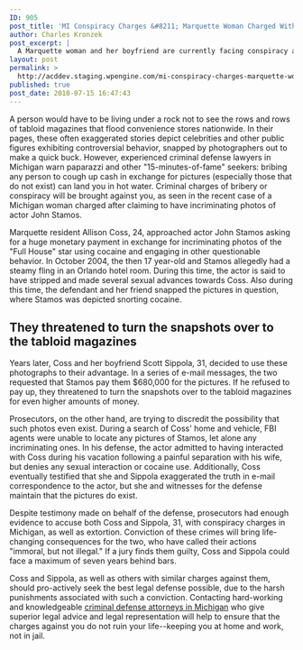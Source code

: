 ```yaml
---
ID: 905
post_title: 'MI Conspiracy Charges &#8211; Marquette Woman Charged With Conspiracy for Stamos Cocaine Photos'
author: Charles Kronzek
post_excerpt: |
  A Marquette woman and her boyfriend are currently facing conspiracy and extortion charges after trying to receive a monetary sum from actor John Stamos in exchange for incriminating pictures of the "Full House" star. While the defendants insist the photos exist, the prosecution isn't as convinced, ultimately leading to the criminal charges against them.
layout: post
permalink: >
  http://acddev.staging.wpengine.com/mi-conspiracy-charges-marquette-woman-charged-with-conspiracy-for-stamos-cocaine-photos.html
published: true
post_date: 2010-07-15 16:47:43
---
```

A person would have to be living under a rock not to see the rows and rows of tabloid magazines that flood convenience stores nationwide. In their pages, these often exaggerated stories depict celebrities and other public figures exhibiting controversial behavior, snapped by photographers out to make a quick buck. However, experienced criminal defense lawyers in Michigan warn paparazzi and other "15-minutes-of-fame" seekers: bribing any person to cough up cash in exchange for pictures (especially those that do not exist) can land you in hot water. Criminal charges of bribery or conspiracy will be brought against you, as seen in the recent case of a Michigan woman charged after claiming to have incriminating photos of actor John Stamos.

Marquette resident Allison Coss, 24, approached actor John Stamos asking for a huge monetary payment in exchange for incriminating photos of the "Full House" star using cocaine and engaging in other questionable behavior. In October 2004, the then 17 year-old and Stamos allegedly had a steamy fling in an Orlando hotel room. During this time, the actor is said to have stripped and made several sexual advances towards Coss. Also during this time, the defendant and her friend snapped the pictures in question, where Stamos was depicted snorting cocaine.


<h2>They threatened to turn the snapshots over to the tabloid magazines</h2>

Years later, Coss and her boyfriend Scott Sippola, 31, decided to use these photographs to their advantage. In a series of e-mail messages, the two requested that Stamos pay them $680,000 for the pictures. If he refused to pay up, they threatened to turn the snapshots over to the tabloid magazines for even higher amounts of money.

Prosecutors, on the other hand, are trying to discredit the possibility that such photos even exist. During a search of Coss' home and vehicle, FBI agents were unable to locate any pictures of Stamos, let alone any incriminating ones. In his defense, the actor admitted to having interacted with Coss during his vacation following a painful separation with his wife, but denies any sexual interaction or cocaine use. Additionally, Coss eventually testified that she and Sippola exaggerated the truth in e-mail correspondence to the actor, but she and witnesses for the defense maintain that the pictures do exist.

Despite testimony made on behalf of the defense, prosecutors had enough evidence to accuse both Coss and Sippola, 31, with conspiracy charges in Michigan, as well as extortion. Conviction of these crimes will bring life-changing consequences for the two, who have called their actions "immoral, but not illegal." If a jury finds them guilty, Coss and Sippola could face a maximum of seven years behind bars.

Coss and Sippola, as well as others with similar charges against them, should pro-actively seek the best legal defense possible, due to the harsh punishments associated with such a conviction. Contacting hard-working and knowledgeable <a href="http://acddev.staging.wpengine.com" target="_blank">criminal defense attorneys in Michigan</a> who give superior legal advice and legal representation will help to ensure that the charges against you do not ruin your life--keeping you at home and work, not in jail.
